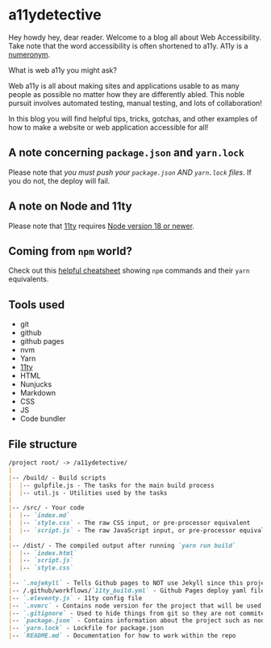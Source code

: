 # a11ydetective

Hey howdy hey, dear reader. Welcome to a blog all about Web Accessibility. Take note that the word accessibility is often shortened to a11y. A11y is a [numeronym](https://www.a11yproject.com/posts/a11y-and-other-numeronyms/).

What is web a11y you might ask?

Web a11y is all about making sites and applications usable to as many people as possible no matter how they are differently abled. This noble pursuit involves automated testing, manual testing, and lots of collaboration!

In this blog you will find helpful tips, tricks, gotchas, and other examples of how to make a website or web application accessible for all!

## A note concerning `package.json` and `yarn.lock`

Please note that *you must push your `package.json` AND `yarn.lock` files*. If you do not, the deploy will fail.

## A note on Node and 11ty

Please note that [11ty](https://www.11ty.dev/#quick-start) requires [Node version 18 or newer](https://nodejs.org/en/about/previous-releases).

## Coming from `npm` world?

Check out this [helpful cheatsheet](https://devhints.io/yarn) showing `npm` commands and their `yarn` equivalents.

## Tools used

- git
- github
- github pages
- nvm
- Yarn
- [11ty](https://11ty.dev/docs/)
- HTML
- Nunjucks
- Markdown
- CSS
- JS
- Code bundler

## File structure

```md
/project root/ -> /a11ydetective/
|
|-- /build/ - Build scripts
|  |-- gulpfile.js - The tasks for the main build process
|  |-- util.js - Utilities used by the tasks
|
|-- /src/ - Your code
|  |-- `index.md`
|  |-- `style.css` - The raw CSS input, or pre-processor equivalent
|  |-- `script.js` - The raw JavaScript input, or pre-processor equivalent
|
|-- /dist/ - The compiled output after running `yarn run build`
|  |-- `index.html`
|  |-- `script.js`
|  |-- `style.css`
|
|-- `.nojekyll` - Tells Github pages to NOT use Jekyll since this project will be using 11ty instead
|-- /.github/workflows/`11ty_build.yml` - Github Pages deploy yaml file
|-- `.eleventy.js` - 11ty config file
|-- `.nvmrc` - Contains node version for the project that will be used when you run `nvm use`
|-- `.gitignore` - Used to hide things from git so they are not commited to the remote repo
|-- `package.json` - Contains information about the project such as node dependencies, build scripts, etc...
|-- `yarn.lock` - Lockfile for package.json
|-- `README.md` - Documentation for how to work within the repo
```
